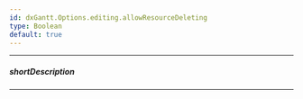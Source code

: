 ```yaml
---
id: dxGantt.Options.editing.allowResourceDeleting
type: Boolean
default: true
---
```

---
##### shortDescription
<!-- Description goes here -->

---
<!-- Description goes here -->